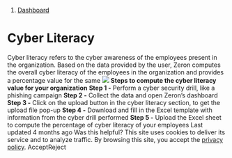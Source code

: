   1. [Dashboard](https://docs.zeron.one/cyber-risk-posture-management-platform-cprm/dashboard)


# Cyber Literacy
Cyber literacy refers to the cyber awareness of the employees present in the organization. Based on the data provided by the user, Zeron computes the overall cyber literacy of the employees in the organization and provides a percentage value for the same 
![](https://docs.zeron.one/~gitbook/image?url=https%3A%2F%2F2854935529-files.gitbook.io%2F%7E%2Ffiles%2Fv0%2Fb%2Fgitbook-x-prod.appspot.com%2Fo%2Fspaces%252FvyU3NMiz2Rw6Y9PJdkUQ%252Fuploads%252FVcRZxIiWMT56ySQ7eoI9%252FScreenshot%25202025-02-06%2520at%25202.10.02%25E2%2580%25AFPM.png%3Falt%3Dmedia%26token%3D89a761aa-6279-4367-8dfa-0c0e8e3a5153&width=768&dpr=4&quality=100&sign=38093899&sv=2)
**Steps to compute the cyber literacy value for your organization**[](https://docs.zeron.one/cyber-risk-posture-management-platform-cprm/dashboard/cyber-literacy#steps-to-compute-the-cyber-literacy-value-for-your-organization)
**Step 1 -** Perform a cyber security drill, like a phishing campaign 
**Step 2 -** Collect the data and open Zeron’s dashboard 
**Step 3 -** Click on the upload button in the cyber literacy section, to get the upload file pop-up
**Step 4 -** Download and fill in the Excel template with information from the cyber drill performed
**Step 5 -** Upload the Excel sheet to compute the percentage of cyber literacy of your employees
Last updated 4 months ago
Was this helpful?
This site uses cookies to deliver its service and to analyze traffic. By browsing this site, you accept the [privacy policy](https://zeron.one/privacy-policy/).
AcceptReject
